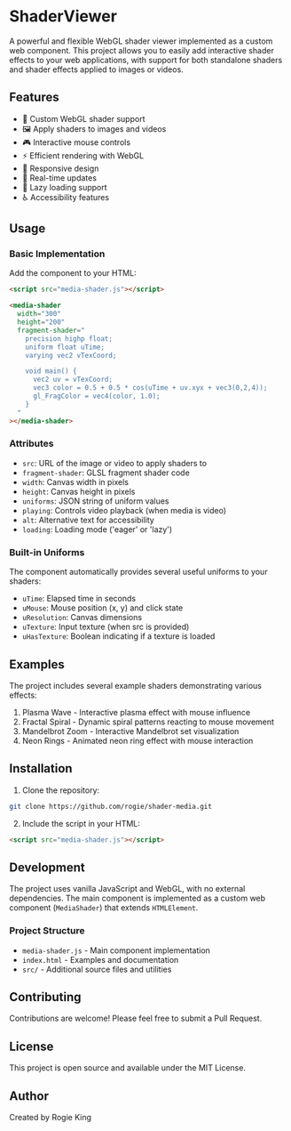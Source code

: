 # ShaderViewer

A powerful and flexible WebGL shader viewer implemented as a custom web component. This project allows you to easily add interactive shader effects to your web applications, with support for both standalone shaders and shader effects applied to images or videos.

## Features

- 🎨 Custom WebGL shader support
- 🖼️ Apply shaders to images and videos
- 🎮 Interactive mouse controls
- ⚡ Efficient rendering with WebGL
- 📱 Responsive design
- 🔄 Real-time updates
- 🎯 Lazy loading support
- ♿ Accessibility features

## Usage

### Basic Implementation

Add the component to your HTML:

```html
<script src="media-shader.js"></script>

<media-shader
  width="300"
  height="200"
  fragment-shader="
    precision highp float;
    uniform float uTime;
    varying vec2 vTexCoord;

    void main() {
      vec2 uv = vTexCoord;
      vec3 color = 0.5 + 0.5 * cos(uTime + uv.xyx + vec3(0,2,4));
      gl_FragColor = vec4(color, 1.0);
    }
  "
></media-shader>
```

### Attributes

- `src`: URL of the image or video to apply shaders to
- `fragment-shader`: GLSL fragment shader code
- `width`: Canvas width in pixels
- `height`: Canvas height in pixels
- `uniforms`: JSON string of uniform values
- `playing`: Controls video playback (when media is video)
- `alt`: Alternative text for accessibility
- `loading`: Loading mode ('eager' or 'lazy')

### Built-in Uniforms

The component automatically provides several useful uniforms to your shaders:

- `uTime`: Elapsed time in seconds
- `uMouse`: Mouse position (x, y) and click state
- `uResolution`: Canvas dimensions
- `uTexture`: Input texture (when src is provided)
- `uHasTexture`: Boolean indicating if a texture is loaded

## Examples

The project includes several example shaders demonstrating various effects:

1. Plasma Wave - Interactive plasma effect with mouse influence
2. Fractal Spiral - Dynamic spiral patterns reacting to mouse movement
3. Mandelbrot Zoom - Interactive Mandelbrot set visualization
4. Neon Rings - Animated neon ring effect with mouse interaction

## Installation

1. Clone the repository:

```bash
git clone https://github.com/rogie/shader-media.git
```

2. Include the script in your HTML:

```html
<script src="media-shader.js"></script>
```

## Development

The project uses vanilla JavaScript and WebGL, with no external dependencies. The main component is implemented as a custom web component (`MediaShader`) that extends `HTMLElement`.

### Project Structure

- `media-shader.js` - Main component implementation
- `index.html` - Examples and documentation
- `src/` - Additional source files and utilities

## Contributing

Contributions are welcome! Please feel free to submit a Pull Request.

## License

This project is open source and available under the MIT License.

## Author

Created by Rogie King
